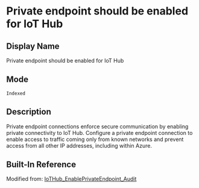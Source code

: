 # Private endpoint should be enabled for IoT Hub

## Display Name

Private endpoint should be enabled for IoT Hub

## Mode

`Indexed`

## Description

Private endpoint connections enforce secure communication by enabling private connectivity to IoT Hub. Configure a private endpoint connection to enable access to traffic coming only from known networks and prevent access from all other IP addresses, including within Azure.

## Built-In Reference

Modified from: [IoTHub_EnablePrivateEndpoint_Audit](https://github.com/Azure/azure-policy/blob/master/built-in-policies/policyDefinitions/Internet%20of%20Things/IoTHub_EnablePrivateEndpoint_Audit.json)